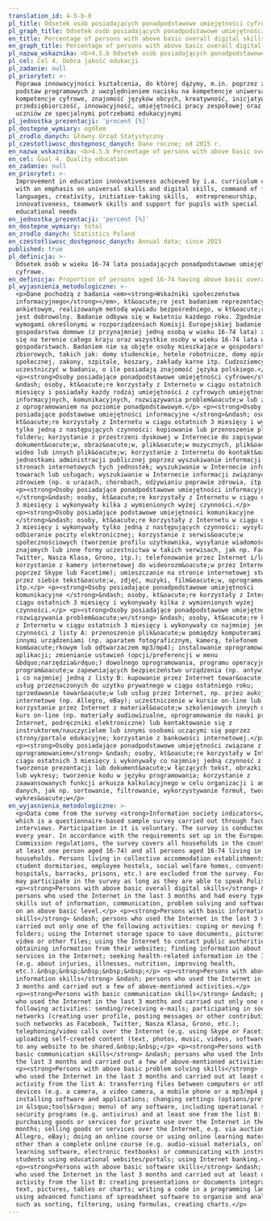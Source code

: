 ```yaml
---
translation_id: 4-5-b-0
pl_title: Odsetek osób posiadających ponadpodstawowe umiejętności cyfrowe
pl_graph_title: Odsetek osób posiadających ponadpodstawowe umiejętności cyfrowe
en_title: Percentage of persons with above basic overall digital skills
en_graph_title: Percentage of persons with above basic overall digital skills
pl_nazwa_wskaznika: <b>4.5.b Odsetek osób posiadających ponadpodstawowe umiejętności cyfrowe</b>
pl_cel: Cel 4. Dobra jakość edukacji
pl_zadanie: null
pl_priorytet: >-
  Poprawa innowacyjności kształcenia, do której dążymy, m.in. poprzez zmiany
  podstaw programowych z uwzględnieniem nacisku na kompetencje uniwersalne oraz
  kompetencje cyfrowe, znajomość języków obcych, kreatywność, inicjatywność,
  przedsiębiorczość, innowacyjność, umiejętności pracy zespołowej oraz wsparcie
  uczniów ze specjalnymi potrzebami edukacyjnymi
pl_jednostka_prezentacji: 'procent [%]'
pl_dostepne_wymiary: ogółem
pl_zrodlo_danych: Główny Urząd Statystyczny
pl_czestotliwosc_dostępnosc_danych: Dane roczne; od 2015 r.
en_nazwa_wskaznika: <b>4.5.b Percentage of persons with above basic overall digital skills</b>
en_cel: Goal 4. Quality education
en_zadanie: null
en_priorytet: >-
  Improvement in education innovativeness achieved by i.a. curriculum change
  with an emphasis on universal skills and digital skills, command of foreign
  languages, creativity, initiative-taking skills,  entrepreneurship,
  innovativeness, teamwork skills and support for pupils with special
  educational needs
en_jednostka_prezentacji: 'percent [%]'
en_dostepne_wymiary: total
en_zrodlo_danych: Statistics Poland
en_czestotliwosc_dostępnosc_danych: Annual data; since 2015
published: true
pl_definicja: >-
  Odsetek osób w wieku 16-74 lata posiadających ponadpodstawowe umiejętności
  cyfrowe.
en_definicja: Proportion of persons aged 16-74 having above basic overall digital skills.
pl_wyjasnienia_metodologiczne: >-
  <p>Dane pochodzą z badania <em><strong>Wskaźniki społeczeństwa
  informacyjnego</strong></em>, kt&oacute;re jest badaniem reprezentacyjnym,
  ankietowym, realizowanym metodą wywiadu bezpośredniego, w kt&oacute;rym udział
  jest dobrowolny. Badanie odbywa się w kwietniu każdego roku. Zgodnie z
  wymogami określonymi w rozporządzeniach Komisji Europejskiej badanie obejmuje
  gospodarstwa domowe (z przynajmniej jedną osobą w wieku 16-74 lata) znajdujące
  się na terenie całego kraju oraz wszystkie osoby w wieku 16-74 lata w tych
  gospodarstwach. Badaniem nie są objęte osoby mieszkające w gospodarstwach
  zbiorowych, takich jak: domy studenckie, hotele robotnicze, domy opieki
  społecznej, zakony, szpitale, koszary, zakłady karne itp. Cudzoziemcy mogą
  uczestniczyć w badaniu, o ile posiadają znajomość języka polskiego.</p>
  <p><strong>Osoby posiadające ponadpodstawowe umiejętności cyfrowe</strong>
  &ndash; osoby, kt&oacute;re korzystały z Internetu w ciągu ostatnich 3
  miesięcy i posiadały każdy rodzaj umiejętności z cyfrowych umiejętności
  informacyjnych, komunikacyjnych, rozwiązywania problem&oacute;w lub związanych
  z oprogramowaniem na poziomie ponadpodstawowym.</p> <p><strong>Osoby
  posiadające podstawowe umiejętności informacyjne </strong>&ndash; osoby,
  kt&oacute;re korzystały z Internetu w ciągu ostatnich 3 miesięcy i wykonywały
  tylko jedną z następujących czynności: kopiowanie lub przenoszenie pliku lub
  folderu; korzystanie z przestrzeni dyskowej w Internecie do zapisywania
  dokument&oacute;w, obraz&oacute;w, plik&oacute;w muzycznych, plik&oacute;w
  wideo lub innych plik&oacute;w; korzystanie z Internetu do kontakt&oacute;w z
  jednostkami administracji publicznej poprzez wyszukiwanie informacji na
  stronach internetowych tych jednostek; wyszukiwanie w Internecie informacji o
  towarach lub usługach; wyszukiwanie w Internecie informacji związanych ze
  zdrowiem (np. o urazach, chorobach, odżywianiu poprawie zdrowia, itp.).</p>
  <p><strong>Osoby posiadające ponadpodstawowe umiejętności informacyjne
  </strong>&ndash; osoby, kt&oacute;re korzystały z Internetu w ciągu ostatnich
  3 miesięcy i wykonywały kilka z wymienionych wyżej czynności.</p>
  <p><strong>Osoby posiadające podstawowe umiejętności komunikacyjne
  </strong>&ndash; osoby, kt&oacute;re korzystały z Internetu w ciągu ostatnich
  3 miesięcy i wykonywały tylko jedną z następujących czynności: wysyłanie,
  odbieranie poczty elektronicznej; korzystanie z serwis&oacute;w
  społecznościowych (tworzenie profilu użytkownika, wysyłanie wiadomości do
  znajomych lub inne formy uczestnictwa w takich serwisach, jak np. Facebook,
  Twitter, Nasza Klasa, Grono, itp.); telefonowanie przez Internet i/lub
  korzystanie z kamery internetowej do wideorozm&oacute;w przez Internet (np.
  poprzez Skype lub Facetime); umieszczanie na stronie internetowej stworzonych
  przez siebie tekst&oacute;w, zdjęć, muzyki, film&oacute;w, oprogramowania
  itp.</p> <p><strong>Osoby posiadające ponadpodstawowe umiejętności
  komunikacyjne </strong>&ndash; osoby, kt&oacute;re korzystały z Internetu w
  ciągu ostatnich 3 miesięcy i wykonywały kilka z wymienionych wyżej
  czynności.</p> <p><strong>Osoby posiadające ponadpodstawowe umiejętności
  rozwiązywania problem&oacute;w</strong> &ndash; osoby, kt&oacute;re korzystały
  z Internetu w ciągu ostatnich 3 miesięcy i wykonywały co najmniej jedną z
  czynności z listy A: przenoszenie plik&oacute;w pomiędzy komputerami lub
  innymi urządzeniami (np. aparatem fotograficznym, kamerą, telefonem
  kom&oacute;rkowym lub odtwarzaczem mp3/mp4); instalowanie oprogramowania lub
  aplikacji; zmienianie ustawień (opcji/preferencji w menu
  &bdquo;narzędzia&rdquo;) dowolnego oprogramowania, programu operacyjnego lub
  program&oacute;w zapewniających bezpieczeństwo urządzenia (np. antywirusowych)
  i co najmniej jedną z listy B: kupowanie przez Internet towar&oacute;w lub
  usług przeznaczonych do użytku prywatnego w ciągu ostatniego roku;
  sprzedawanie towar&oacute;w lub usług przez Internet, np. przez aukcje
  internetowe (np. Allegro, eBay); uczestniczenie w kursie on-line lub
  korzystanie przez Internet z materiał&oacute;w szkoleniowych innych niż pełny
  kurs on-line (np. materiały audiowizualne, oprogramowanie do nauki przez
  Internet, podręczniki elektroniczne) lub kontaktowanie się z
  instruktorem/nauczycielem lub innymi osobami uczącymi się poprzez
  strony/portale edukacyjne; korzystanie z bankowości internetowej.</p>
  <p><strong>Osoby posiadające ponadpodstawowe umiejętności związane z
  oprogramowaniem</strong> &ndash; osoby, kt&oacute;re korzystały w Internetu w
  ciągu ostatnich 3 miesięcy i wykonywały co najmniej jedną czynność z listy B:
  tworzenie prezentacji lub dokument&oacute;w łączących tekst, obrazki, tabelki
  lub wykresy; tworzenie kodu w języku programowania; korzystanie z
  zaawansowanych funkcji arkusza kalkulacyjnego w celu organizacji i analizy
  danych, jak np. sortowanie, filtrowanie, wykorzystywanie formuł, tworzenie
  wykres&oacute;w</p>
en_wyjasnienia_metodologiczne: >-
  <p>Data come from the survey <strong>Information society indicators</strong>
  which is a questionnaire-based sample survey carried out through face-to face
  interviews. Participation in it is voluntary. The survey is conducted in April
  every year. In accordance with the requirements set up in the European
  Commission regulations, the survey covers all households in the country (with
  at least one person aged 16-74) and all persons aged 16-74 living in those
  households. Persons living in collective accommodation establishments (such as
  student dormitories, employee hostels, social welfare homes, convents,
  hospitals, barracks, prisons, etc.) are excluded from the survey. Foreigners
  may participate in the survey as long as they are able to speak Polish.</p>
  <p><strong>Persons with above basic overall digital skills</strong> &ndash;
  persons who used the Internet in the last 3 months and had every type of
  skills out of information, communication, problem solving and software skills
  on an above basic level.</p> <p><strong>Persons with basic information
  skills</strong> &ndash; persons who used the Internet in the last 3 months and
  carried out only one of the following activities: coping or moving files or
  folders; using the Internet storage space to save documents, pictures, music,
  video or other files; using the Internet to contact public authorities through
  obtaining information from their websites; finding information about goods or
  services in the Internet; seeking health-related information in the Internet
  (e.g. about injuries, illnesses, nutrition, improving health,
  etc.).&nbsp;&nbsp;&nbsp;&nbsp;&nbsp;</p> <p><strong>Persons with above basic
  information skills</strong> &ndash; persons who used the Internet in the last
  3 months and carried out a few of above-mentioned activities.</p>
  <p><strong>Persons with basic communication skills</strong> &ndash; persons
  who used the Internet in the last 3 months and carried out only one of the
  following activities: sending/receiving e-mails; participating in social
  networks (creating user profile, posting messages or other contributions to
  such networks as Facebook, Twitter, Nasza Klasa, Grono, etc.);
  telephoning/video calls over the Internet (e.g. using Skype or Facetime);
  uploading self-created content (text, photos, music, videos, software, etc.)
  to any website to be shared.&nbsp;&nbsp;</p> <p><strong>Persons with above
  basic communication skills</strong> &ndash; persons who used the Internet in
  the last 3 months and carried out a few of above-mentioned activities.</p>
  <p><strong>Persons with above basic problem solving skills</strong> - persons
  who used the Internet in the last 3 months and carried out at least one
  activity from the list A: transferring files between computers or other
  devices (e.g. a camera, a video camera, a mobile phone or a mp3/mp4 player);
  installing software and applications; changing settings (options/preferences
  in &lsquo;tools&rsquo; menu) of any software, including operational system or
  security programs (e.g. antivirus) and at least one from the list B:
  purchasing goods or services for private use over the Internet in the last 12
  months; selling goods or services over the Internet, e.g. via auctions (e.g.
  Allegro, eBay); doing an online course or using online learning materials
  other than a complete online course (e.g. audio-visual materials, online
  learning software, electronic textbooks) or communicating with instructors or
  students using educational websites/portals; using Internet banking.</p>
  <p><strong>Persons with above basic software skills</strong> &ndash; persons
  who used the Internet in the last 3 months and carried out at least one
  activity from the list B: creating presentations or documents integrating
  text, pictures, tables or charts; writing a code in a programming language;
  using advanced functions of spreadsheet software to organise and analyse data,
  such as sorting, filtering, using formulas, creating charts.</p>
---
```

